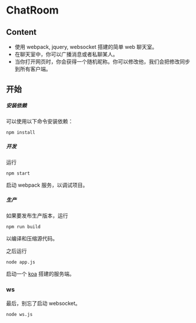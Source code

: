 # ChatRoom

## Content

* 使用 webpack, jquery, websocket 搭建的简单 web 聊天室。
* 在聊天室中，你可以广播消息或者私聊某人。
* 当你打开网页时，你会获得一个随机昵称。你可以修改他，我们会把修改同步到所有客户端。

## 开始

##### 安装依赖

可以使用以下命令安装依赖：

```shell
npm install
```

##### 开发

运行

```shell
npm start
```

启动 webpack 服务，以调试项目。

##### 生产

如果要发布生产版本，运行

```shell
npm run build
```

以编译和压缩源代码。

之后运行

```shell
node app.js
```

启动一个 [koa](https://github.com/koajs/koa) 搭建的服务端。

### ws

最后，别忘了启动 websocket。

```shell
node ws.js
```




